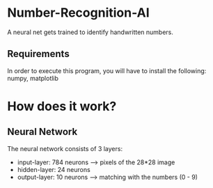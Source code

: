 # Number-Recognition-AI
A neural net gets trained to identify handwritten numbers.


## Requirements
In order to execute this program, you will have to install the following: numpy, matplotlib

# How does it work?
## Neural Network
The neural network consists of 3 layers:
+ input-layer: 784 neurons  --> pixels of the 28\*28 image
+ hidden-layer: 24 neurons  
+ output-layer: 10 neurons  --> matching with the numbers (0 - 9)



